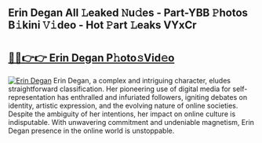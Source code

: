 ## Erin Degan All 𝙻eaked 𝙽u𝚍es - Part-YBB 𝙿hotos B𝚒kini 𝚅𝚒deo - Hot 𝙿art 𝙻eaks VYxCr

# <h2><a href="http://ld1cjul.urlbe.top/?page=Erin+Degan">🔗🔗👉👉 Erin Degan P𝚑oto𝚜Vid𝚎o</a></h2>

[![Erin Degan](https://i.imgur.com/eBuTRDB.gif)](http://ld1cjul.urlbe.top/?page=Erin+Degan)
Erin Degan, a complex and intriguing character, eludes straightforward classification. Her pioneering use of digital media for self-representation has enthralled and infuriated followers, igniting debates on identity, artistic expression, and the evolving nature of online societies. Despite the ambiguity of her intentions, her impact on online culture is indisputable. With unwavering commitment and undeniable magnetism, Erin Degan presence in the online world is unstoppable.
